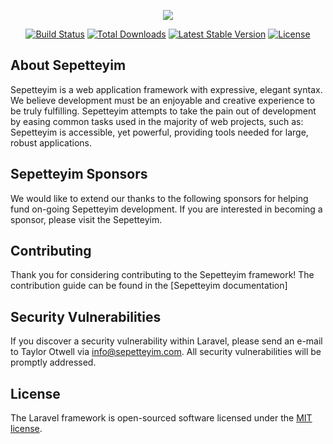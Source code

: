 <p align="center"><img src="https://www.sepetteyim.com/wp-content/uploads/2018/09/logo_80x80.png"></p>

<p align="center">
<a href="https://sepetteyim.com"><img src="https://travis-ci.org/laravel/framework.svg" alt="Build Status"></a>
<a href="https://sepetteyim.com"><img src="https://poser.pugx.org/laravel/framework/d/total.svg" alt="Total Downloads"></a>
<a href="https://sepettteyim.com"><img src="https://poser.pugx.org/laravel/framework/v/stable.svg" alt="Latest Stable Version"></a>
<a href="https://sepetteyim.com"><img src="https://poser.pugx.org/laravel/framework/license.svg" alt="License"></a>
</p>

## About Sepetteyim

Sepetteyim is a web application framework with expressive, elegant syntax. We believe development must be an enjoyable and creative experience to be truly fulfilling. Sepetteyim attempts to take the pain out of development by easing common tasks used in the majority of web projects, such as:
Sepetteyim is accessible, yet powerful, providing tools needed for large, robust applications.

## Sepetteyim Sponsors

We would like to extend our thanks to the following sponsors for helping fund on-going Sepetteyim development. If you are interested in becoming a sponsor, please visit the Sepetteyim.


## Contributing

Thank you for considering contributing to the Sepetteyim framework! The contribution guide can be found in the [Sepetteyim documentation]

## Security Vulnerabilities

If you discover a security vulnerability within Laravel, please send an e-mail to Taylor Otwell via [info@sepetteyim.com](mailto:info@sepetteyim.com). All security vulnerabilities will be promptly addressed.

## License

The Laravel framework is open-sourced software licensed under the [MIT license](https://opensource.org/licenses/MIT).

